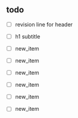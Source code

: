 ## todo

- [ ] revision line for header
- [ ] h1 subtitle

- [ ] new_item
- [ ] new_item
- [ ] new_item
- [ ] new_item
- [ ] new_item
- [ ] new_item
